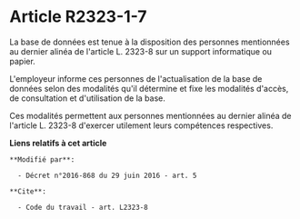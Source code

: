 # Article R2323-1-7

La base de données est tenue à la disposition des personnes mentionnées au dernier alinéa de l'article L. 2323-8 sur un
support informatique ou papier. 

L'employeur informe ces personnes de l'actualisation de la base de données selon des modalités qu'il détermine et fixe les
modalités d'accès, de consultation et d'utilisation de la base. 

Ces modalités permettent aux personnes mentionnées au dernier alinéa de l'article L. 2323-8 d'exercer utilement leurs
compétences respectives.

**Liens relatifs à cet article**

	**Modifié par**:

	  - Décret n°2016-868 du 29 juin 2016 - art. 5

	**Cite**:

	  - Code du travail - art. L2323-8
